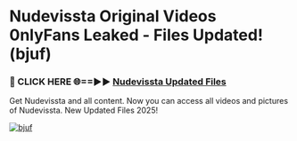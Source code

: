 # Nudevissta Original Videos 0nlyFans Leaked - Files Updated! (bjuf)

<h3>🔴 CLICK HERE 🌐==►► <a href="https://tinyurl.com/y5r63du9" rel="nofollow">Nudevissta Updated Files</a></h3>

Get Nudevissta and all content. Now you can access all videos and pictures of Nudevissta. New Updated Files 2025!

[![bjuf](https://i.imgur.com/UVo9nyh.gif)](https://tinyurl.com/y5r63du9)